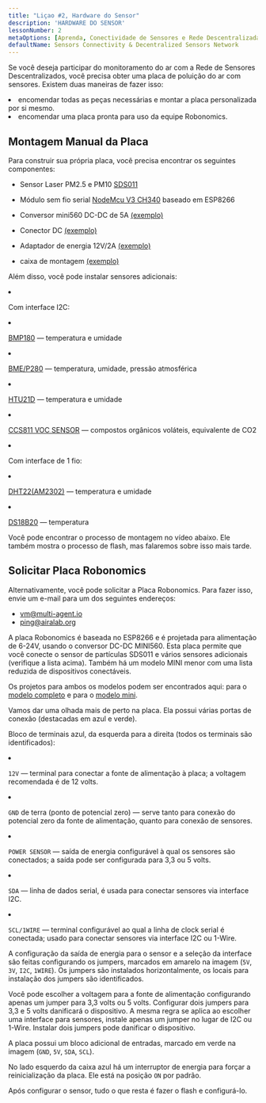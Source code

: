 ```yaml
---
title: "Liçao #2, Hardware do Sensor"
description: 'HARDWARE DO SENSOR'
lessonNumber: 2
metaOptions: [Aprenda, Conectividade de Sensores e Rede Descentralizada de Sensores]
defaultName: Sensors Connectivity & Decentralized Sensors Network
---
```


Se você deseja participar do monitoramento do ar com a Rede de Sensores Descentralizados, você precisa obter uma placa de poluição do ar com sensores. Existem duas maneiras de fazer isso:

<List>

<li>encomendar todas as peças necessárias e montar a placa personalizada por si mesmo.</li>
<li>encomendar uma placa pronta para uso da equipe Robonomics.</li>

</List>

## Montagem Manual da Placa

Para construir sua própria placa, você precisa encontrar os seguintes componentes:

- Sensor Laser PM2.5 e PM10 [SDS011](https://www.amazon.com/SDS011-Quality-Detection-Conditioning-Monitor/dp/B07FSDMRR5)

- Módulo sem fio serial [NodeMcu V3 CH340](https://www.amazon.com/ACEIRMC-Wireless-Development-Compatible-MicroPython/dp/B092ZCG2X2) baseado em ESP8266

- Conversor mini560 DC-DC de 5A [(exemplo)](https://www.amazon.com/Alinan-Efficiency-Converter-Regulator-Stabilized/dp/B09W8P1QNM)

- Conector DC [(exemplo)](https://www.amazon.com/CenryKay-DC-099-Threaded-Conectaror-Adapter/dp/B08CMMQMP6?th=1)

- Adaptador de energia 12V/2А [(exemplo)](https://www.amazon.com/TMEZON-Power-Adapter-Supply-2-1mm/dp/B00Q2E5IXW)

- caixa de montagem [(exemplo)](https://www.amazon.com/LeMotech-Dustproof-Waterproof-Electrical-300mmx250mmx120mm/dp/B075DHT7X2/ref=sxin_18_ac_d_mf_brs?ac_md=7-4-TGVNb3RlY2g%3D-ac_d_mf_brs_brs&content-id=amzn1.sym.1ad31f34-ba12-4dca-be4b-f62f7f5bb10d%3Aamzn1.sym.1ad31f34-ba12-4dca-be4b-f62f7f5bb10d&crid=2ZDX87O7MINYG&cv_ct_cx=junction+box+plastic&keywords=junction+box+plastic&pd_rd_i=B075DHT7X2&pd_rd_r=2bbd50d4-9ef9-4fa1-a1a2-e55c482bce49&pd_rd_w=EcHLy&pd_rd_wg=z42mC&pf_rd_p=1ad31f34-ba12-4dca-be4b-f62f7f5bb10d&pf_rd_r=WDAX58YZKG6YKZ70X5QE&qid=1676642125&sprefix=Junction+Box%2Caps%2C451&sr=1-4-8b2f235a-dddf-4202-bbb9-592393927392)

Além disso, você pode instalar sensores adicionais:

<List  type="numbers">

<li>

Com interface I2C:

<List>

<li>

[BMP180](https://cdn-shop.adafruit.com/datasheets/BST-BMP180-DS000-09.pdf) — temperatura e umidade

</li>

<li>

[BME/P280](https://www.mouser.com/datasheet/2/783/BST-BME280-DS002-1509607.pdf) — temperatura, umidade, pressão atmosférica

</li>

<li>

[HTU21D](https://eu.mouser.com/ProductDetail/Measurement-Specialties/HTU21D?qs=tx5doIiTu8oixw1WN5Uy8A%3D%3D) — temperatura e umidade

</li>

<li>

[CCS811 VOC SENSOR](https://www.sciosense.com/wp-content/uploads/documents/Application-Note-Baseline-Save-and-Restore-on-CCS811.pdf) — compostos orgânicos voláteis, equivalente de CO2

</li>

</List>

</li>

<li>

Com interface de 1 fio:

<List>

<li>

[DHT22(AM2302)](https://files.seeedstudio.com/wiki/Grove-Temperature_and_Humidity_Sensor_Pro/res/AM2302-EN.pdf) — temperatura e umidade

</li>

<li>

[DS18B20](https://cdn.sparkfun.com/datasheets/Sensors/Temp/DS18B20.pdf) — temperatura

</li>

</List>

</li>

</List>

Você pode encontrar o processo de montagem no vídeo abaixo. Ele também mostra o processo de flash, mas falaremos sobre isso mais tarde.

<RoboAcademyYoutube link="https://www.youtube.com/watch?v=OdTd1sacCso" />

## Solicitar Placa Robonomics

Alternativamente, você pode solicitar a Placa Robonomics. Para fazer isso, envie um e-mail para um dos seguintes endereços:

- vm@multi-agent.io
- ping@airalab.org

A placa Robonomics é baseada no ESP8266 e é projetada para alimentação de 6-24V, usando o conversor DC-DC MINI560. Esta placa permite que você conecte o sensor de partículas SDS011 e vários sensores adicionais (verifique a lista acima). Também há um modelo MINI menor com uma lista reduzida de dispositivos conectáveis.

<LessonImages figure figureCaption="Full model of Robonomics board" src="sensors-connectivity-course/lesson-2-1.png" alt="Full model of Robonomics board"/>

<LessonImages  figure figureCaption="Mini model of Robonomics board" src="sensors-connectivity-course/lesson-2-2.png" alt="Mini model of Robonomics board"/>

Os projetos para ambos os modelos podem ser encontrados aqui: para o [modelo completo](https://oshwlab.com/ludovich88/aira_sensor_rev0-1) e para o [modelo mini](https://oshwlab.com/ludovich88/aira_sensor_d1_mini).

Vamos dar uma olhada mais de perto na placa. Ela possui várias portas de conexão (destacadas em azul e verde).

<LessonImages imageClasses="mb" src="sensors-connectivity-course/lesson-2-3.png" alt="Full model of Robonomics board"/>

Bloco de terminais azul, da esquerda para a direita (todos os terminais são identificados):

<List>
  <li class="flex">

  <code>12V</code> — terminal para conectar a fonte de alimentação à placa; a voltagem recomendada é de 12 volts.

  </li>

  <li class="flex">

  <code>GND</code> de terra (ponto de potencial zero) — serve tanto para conexão do potencial zero da fonte de alimentação, quanto para conexão de sensores.

  </li>

  <li class="flex">

  <code>POWER SENSOR</code> — saída de energia configurável à qual os sensores são conectados; a saída pode ser configurada para 3,3 ou 5 volts.

  </li>

  <li class="flex">

  <code>SDA</code> — linha de dados serial, é usada para conectar sensores via interface I2C.

  </li>

  <li class="flex">

  <code>SCL/1WIRE</code> — terminal configurável ao qual a linha de clock serial é conectada; usado para conectar sensores via interface I2C ou 1-Wire.

  </li>
</List>

A configuração da saída de energia para o sensor e a seleção da interface são feitas configurando os jumpers, marcados em amarelo na imagem (`5V`, `3V`, `I2C`, `1WIRE`). Os jumpers são instalados horizontalmente, os locais para instalação dos jumpers são identificados.


<RoboAcademyNote type="warning" title="WARNING">
Você pode escolher a voltagem para a fonte de alimentação configurando apenas um jumper para 3,3 volts ou 5 volts. Configurar dois jumpers para 3,3 e 5 volts danificará o dispositivo. A mesma regra se aplica ao escolher uma interface para sensores, instale apenas um jumper no lugar de I2C ou 1-Wire. Instalar dois jumpers pode danificar o dispositivo.
</RoboAcademyNote>

A placa possui um bloco adicional de entradas, marcado em verde na imagem (`GND`, `5V`, `SDA`, `SCL`).

No lado esquerdo da caixa azul há um interruptor de energia para forçar a reinicialização da placa. Ele está na posição `ON` por padrão.

Após configurar o sensor, tudo o que resta é fazer o flash e configurá-lo.

